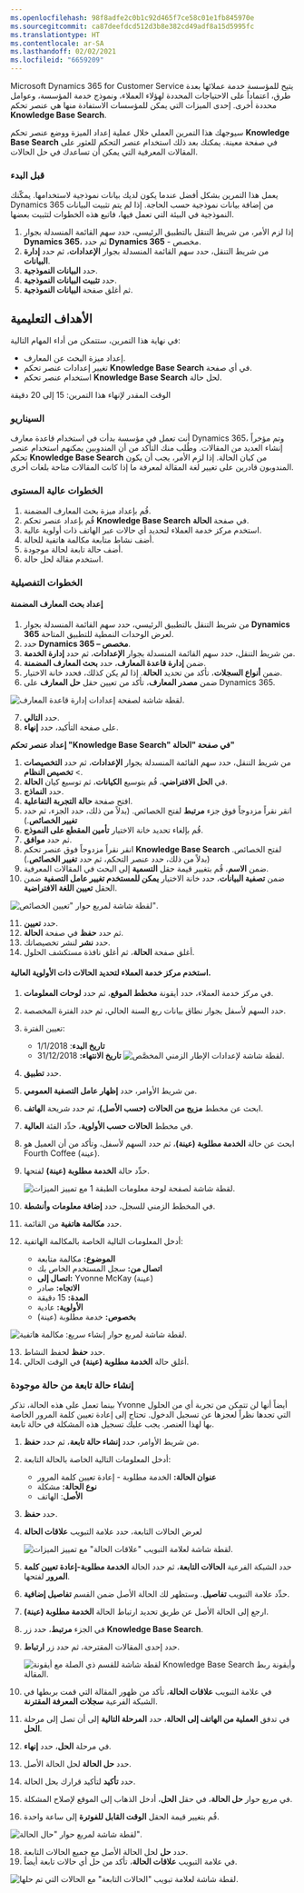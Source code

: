 ```yaml
---
ms.openlocfilehash: 98f8adfe2c0b1c92d465f7ce58c01e1fb845970e
ms.sourcegitcommit: ca87deefdcd512d3b8e382cd49adf8a15d5995fc
ms.translationtype: HT
ms.contentlocale: ar-SA
ms.lasthandoff: 02/02/2021
ms.locfileid: "6659209"
---
```

Microsoft Dynamics 365 for Customer Service يتيح للمؤسسة خدمة عملائها بعدة طرق، اعتماداً على الاحتياجات المحددة لهؤلاء العملاء، ونموذج خدمة المؤسسة، وعوامل محددة أخرى. إحدى الميزات التي يمكن للمؤسسات الاستفادة منها هي عنصر تحكم **Knowledge Base Search**.

سيوجهك هذا التمرين العملي خلال عملية إعداد الميزة ووضع عنصر تحكم **Knowledge Base Search** في صفحة معينة. يمكنك بعد ذلك استخدام عنصر التحكم للعثور على المقالات المعرفية التي يمكن أن تساعدك في حل الحالات.

### <a name="before-you-begin"></a>قبل البدء

يعمل هذا التمرين بشكل أفضل عندما يكون لديك بيانات نموذجية لاستخدامها. يمكّنك Dynamics 365 من إضافة بيانات نموذجية حسب الحاجة. إذا لم يتم تثبيت البيانات النموذجية في البيئة التي تعمل فيها، فاتبع هذه الخطوات لتثبيت بعضها.

1. إذا لزم الأمر، من شريط التنقل بالتطبيق الرئيسي، حدد سهم القائمة المنسدلة بجوار **Dynamics 365**، ثم حدد **Dynamics 365** - مخصص.
2. من شريط التنقل، حدد سهم القائمة المنسدلة بجوار **الإعدادات**، ثم حدد **إدارة البيانات**.
3. حدد **البيانات النموذجية**.
4. حدد **تثبيت البيانات النموذجية**.
5. ثم أغلق صفحة **البيانات النموذجية**.

## <a name="learning-objectives"></a>الأهداف التعليمية

في نهاية هذا التمرين، ستتمكن من أداء المهام التالية:

- إعداد ميزة البحث عن المعارف.
- تغيير إعدادات عنصر تحكم **Knowledge Base Search** في أي صفحة.
- استخدام عنصر تحكم **Knowledge Base Search** لحل حالة.

الوقت المقدر لإنهاء هذا التمرين: 15 إلى 20 دقيقة

### <a name="scenario"></a>السيناريو

أنت تعمل في مؤسسة بدأت في استخدام قاعدة معارف Dynamics 365، وتم مؤخراً إنشاء العديد من المقالات. وطُلب منك التأكد من أن المندوبين يمكنهم استخدام عنصر تحكم **Knowledge Base Search** من كيان الحالة. إذا لزم الأمر، يجب أن يكون المندوبون قادرين على تغيير لغة المقالة لمعرفة ما إذا كانت المقالات متاحة بلغات أخرى.

### <a name="high-level-steps"></a>‏‫الخطوات عالية المستوى

1. قُم بإعداد ميزة بحث المعارف المضمنة.
2. قُم بإعداد عنصر تحكم **Knowledge Base Search** في صفحة **الحالة**.
3. استخدم مركز خدمة العملاء لتحديد أي حالات عبر الهاتف ذات أولوية عالية.
4. أضف نشاط متابعة مكالمة هاتفية للحالة.
5. أضف حالة تابعة لحالة موجودة.
6. استخدم مقالة لحل حالة.

### <a name="detailed-steps"></a>الخطوات التفصيلية

#### <a name="set-up-embedded-knowledge-search"></a>إعداد بحث المعارف المضمنة

1. من شريط التنقل بالتطبيق الرئيسي، حدد سهم القائمة المنسدلة بجوار **Dynamics 365** لعرض الوحدات النمطية للتطبيق المتاحة.
2. حدد **Dynamics 365 – مخصص**.
3. من شريط التنقل، حدد سهم القائمة المنسدلة بجوار **الإعدادات**، ثم حدد **إدارة الخدمة**.
4. ضمن **إدارة قاعدة المعارف**، حدد **بحث المعارف المضمنة**.
5. ضمن **أنواع السجلات**، تأكد من تحديد **الحالة**. إذا لم يكن كذلك، فحدد خانة الاختيار.
6. ضمن **مصدر المعارف**، تأكد من تعيين حقل **حل المعارف** على Dynamics 365.

![لقطة شاشة لصفحة إعدادات إدارة قاعدة المعارف.](../media/RC-Unit7-1.png)

7. حدد **التالي**.
8. على صفحة التأكيد، حدد **إنهاء**.

**إعداد عنصر تحكم "Knowledge Base Search" في صفحة "الحالة"**

1. من شريط التنقل، حدد سهم القائمة المنسدلة بجوار **الإعدادات**، ثم حدد **التخصيصات** \> **تخصيص النظام**.
2. في **الحل الافتراضي**، قُم بتوسيع **الكيانات**، ثم توسيع كيان **الحالة**.
3. حدد **النماذج**.
4. افتح صفحة **حالة التجربة التفاعلية‏**.
5. انقر نقراً مزدوجاً فوق جزء **مرتبط** لفتح الخصائص. (بدلاً من ذلك، حدد الجزء، ثم حدد **تغيير الخصائص**.)
6. قُم بإلغاء تحديد خانة الاختيار **تأمين المقطع على النموذج‏**.
7. ثم حدد **موافق**.
8. انقر نقراً مزدوجاً فوق عنصر تحكم **Knowledge Base Search** لفتح الخصائص. (بدلاً من ذلك، حدد عنصر التحكم، ثم حدد **تغيير الخصائص**.)
9. ضمن **الاسم**، قُم بتغيير قيمة حقل **التسمية** إلى البحث في المقالات المعرفية.
10. ضمن **تصفية البيانات**، حدد خانة الاختيار **يمكن للمستخدم تغيير عامل التصفية** ضمن الحقل **تعيين اللغة الافتراضية**.

   ![لقطة شاشة لمربع حوار "تعيين الخصائص".](../media/RC-Unit7-2.png)

11. حدد **تعيين**.
12. ثم حدد **حفظ** في صفحة **الحالة**.
13. حدد **نشر** لنشر تخصيصاتك.
14. أغلق صفحة **الحالة**، ثم أغلق نافذة مستكشف الحلول‏.

#### <a name="use-the-customer-service-hub-to-identify-high-priority-cases"></a>استخدم مركز خدمة العملاء لتحديد الحالات ذات الأولوية العالية.

1. في مركز خدمة العملاء، حدد أيقونة **مخطط الموقع**، ثم حدد **لوحات المعلومات**.
2. حدد السهم لأسفل بجوار نطاق بيانات ربع السنة الحالي، ثم حدد الفترة المخصصة.
3. تعيين الفترة:
    - **تاريخ البدء**: 1/1/2018
    - **تاريخ الانتهاء:** 31/12/2018 ![لقطة شاشة لإعدادات الإطار الزمني المخصَّص.](../media/RC-Unit7-3.png)
4. حدد **تطبيق**.
5. من شريط الأوامر، حدد **إظهار عامل التصفية العمومي**.
6. ابحث عن مخطط **‏مزيج من الحالات (حسب الأصل)**، ثم حدد شريحة **الهاتف**.
7. في مخطط **الحالات حسب الأولوية**، حدِّد الفئة **العالية**.
8. ابحث عن حالة **الخدمة مطلوبة (عينة)**، ثم حدد السهم لأسفل، وتأكد من أن العميل هو Fourth Coffee (عينة).
9. حدِّد حالة **الخدمة مطلوبة (عينة)** لفتحها.

   ![لقطة شاشة لصفحة لوحة معلومات الطبقة 1 مع تمييز الميزات.](../media/RC-Unit7-4.png)

10. في المخطط الزمني للسجل، حدد **إضافة معلومات وأنشطة**.
11. حدد **مكالمة هاتفية** من القائمة.
12. أدخل المعلومات التالية الخاصة بالمكالمة الهاتفية:
    - **الموضوع:** مكالمة متابعة
    - **اتصال من:** سجل المستخدم الخاص بك
    - **اتصال إلى:** Yvonne McKay (عينة)
    - **الاتجاه:** صادر
    - **المدة:** 15 دقيقة
    - **الأولوية:** عادية
    - **بخصوص:** خدمة مطلوبة (عينة)

   ![لقطة شاشة لمربع حوار إنشاء سريع: مكالمة هاتفية.](../media/RC-Unit7-5.png)

13. حدد **حفظ** لحفظ النشاط.
14. أغلق حالة **الخدمة مطلوبة (عينة)** في الوقت الحالي.

### <a name="create-a-child-case-from-an-existing-case"></a>إنشاء حالة تابعة من حالة موجودة

بينما تعمل على هذه الحالة، تذكر Yvonne أيضاً أنها لن تتمكن من تجربة أي من الحلول التي تجدها نظراً لعجزها عن تسجيل الدخول. تحتاج إلى إعادة تعيين كلمة المرور الخاصة بها لهذا العنصر. يجب عليك تسجيل هذه المشكلة في حالة تابعة.

1. من شريط الأوامر، حدد **إنشاء حالة تابعة**، ثم حدد **حفظ**.
2. أدخل المعلومات التالية الخاصة بالحالة التابعة:

    - **عنوان الحالة:** الخدمة مطلوبة - إعادة تعيين كلمة المرور
    - **نوع الحالة:** مشكلة
    - **الأصل**: الهاتف

3. حدد **حفظ**.
4. لعرض الحالات التابعة، حدد علامة التبويب **علاقات الحالة**

   ![لقطة شاشة لعلامة التبويب "علاقات الحالة" مع تمييز الميزات.](../media/RC-Unit7-6.png)

5. حدد الشبكة الفرعية **الحالات التابعة**، ثم حدد الحالة **الخدمة مطلوبة-إعادة تعيين كلمة المرور** لفتحها.
6. حدِّد علامة التبويب **تفاصيل**. وستظهر لك الحالة الأصل ضمن القسم **تفاصيل إضافية**.
7. ارجع إلى الحالة الأصل عن طريق تحديد ارتباط الحالة **الخدمة مطلوبة (عينة)**.
8. في الجزء **مرتبط**، حدد زر **Knowledge Base Search**.
9. حدد إحدى المقالات المقترحة، ثم حدد ‏زر **ارتباط**.

   ![لقطة شاشة للقسم ذي الصلة مع أيقونة Knowledge Base Search وأيقونة ربط المقالة.](../media/RC-Unit7-7.png)

10. في علامة التبويب **علاقات الحالة**، تأكد من ظهور المقالة التي قمت بربطها في الشبكة الفرعية **سجلات المعرفة المقترنة**.
12. في تدفق **العملية من الهاتف إلى الحالة**، حدد **المرحلة التالية** إلى أن تصل إلى مرحلة **الحل**.
13. في مرحلة **الحل**، حدد **إنهاء**.
14. حدد **حل الحالة** لحل الحالة الأصل.
15. حدد **تأكيد** لتأكيد قرارك بحل الحالة.
16. في مربع حوار **حل الحالة**، في حقل **الحل**، أدخل الذهاب إلى الموقع لإصلاح المشكلة.
17. قُم بتغيير قيمة الحقل **الوقت القابل للفوترة** إلى ساعة واحدة.

   ![لقطة شاشة لمربع حوار "حال الحالة".](../media/RC-Unit7-8.png)

18. حدد **حل** لحل الحالة الأصل مع جميع الحالات التابعة.
19. في علامة التبويب **علاقات الحالة**، تأكد من حل أي حالات تابعة أيضاً.

   ![لقطة شاشة لعلامة تبويب "الحالات التابعة" مع الحالات التي تم حلها.](../media/RC-Unit7-9.png)
